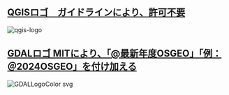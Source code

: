 ## [QGISロゴ　ガイドラインにより、許可不要](https://qgis.org/community/organisation/guidelines/) 
![qgis-logo](https://github.com/user-attachments/assets/d395d02e-169b-4415-a1c2-37079d103972)
## [GDALロゴ MITにより、「@最新年度OSGEO」「例：＠2024OSGEO」を付け加える](https://gdal.org/en/latest/license.html)  　　
![GDALLogoColor svg](https://github.com/user-attachments/assets/5d58c0ea-8ab9-43c7-ab4b-499fc76f0db9)
